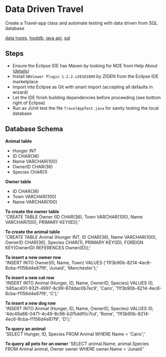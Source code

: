 # Data Driven Travel
Create a Travel-app class and automate testing with data driven from SQL database<br>

[data types](https://www.w3schools.com/sql/sql_datatypes.asp),
[hsqldb](http://hsqldb.org/),
[java api](https://docs.oracle.com/javase/7/docs/api/),
[sql](https://www.w3schools.com/sql/)

## Steps
* Ensure the Eclipse IDE has Maven by looking for M2E from Help About ([details](https://www.vogella.com/tutorials/EclipseMaven/article.html))
* Install `DBViewer Plugin 1.2.2.v20101009` by ZIGEN from the Eclipse IDE marketplace
* Import into Eclipse as Git with smart import (accepting all defaults in wizard)
* Let the IDE finish building dependencies before proceeding (see bottom right of Eclipse)
* Run as JUnit test the file `TravelAppTest.java` for sanity testing the local database

## Database Schema

**Animal table**
- Hunger INT
- ID CHAR(36)
- Name VARCHAR(100)
- OwnerID CHAR(36)
- Species CHAR(1)
 
**Owner table**
- ID CHAR(36)
- Town VARCHAR(100)
- Name VARCHAR(100)

**To create the owner table**<br>
'CREATE TABLE Owner (ID CHAR(36), Town VARCHAR(100), Name VARCHAR(100), PRIMARY KEY(ID));'

**To create the animal table**<br>
'CREATE TABLE Animal (Hunger INT, ID CHAR(36), Name VARCHAR(100), OwnerID CHAR(36), Species CHAR(1), PRIMARY KEY(ID), FOREIGN KEY(OwnerID) REFERENCES Owner(ID));'

**To insert a new owner row** <br>
'INSERT INTO Owner(ID, Name, Town) VALUES ('11f3b90b-8214-4ec6-8cba-f1156d4e87f9', 'Junaid', 'Manchester');'

**To insert a new cat row** <br>
'INSERT INTO Animal (Hunger, ID, Name, OwnerID, Species) VALUES (0, 'b85ac401-932f-4997-8c99-87ddac0b7ec9', 'Cairo', '11f3b90b-8214-4ec6-8cba-f1156d4e87f9', 'C');'

**To insert a new dog row** <br>
'INSERT INTO Animal (Hunger, ID, Name, OwnerID, Species) VALUES (0, '4dc49a68-0471-4c49-8c96-b2f5ddf0c7cd', 'Rome', '11f3b90b-8214-4ec6-8cba-f1156d4e87f9', 'D');'

**To query an animal**<br>
'SELECT Hunger, ID, Species FROM Animal WHERE Name = 'Cairo';'

**To query all pets for an owner**
'SELECT animal.Name, animal.Species FROM Animal animal, Owner owner WHERE owner.Name = 'Junaid''
